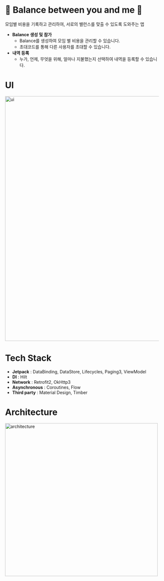 # 💜 Balance between you and me 💛

모임별 비용을 기록하고 관리하여, 서로의 밸런스를 맞출 수 있도록 도와주는 앱

- **Balance 생성 및 참가**
    - Balance를 생성하여 모임 별 비용을 관리할 수 있습니다.
    - 초대코드를 통해 다른 사용자를 초대할 수 있습니다.
- **내역 등록**
    - 누가, 언제, 무엇을 위해, 얼마나 지불했는지 선택하여 내역을 등록할 수 있습니다.
    
# UI
<img width="800" alt="ui" src="https://user-images.githubusercontent.com/78132126/213683768-3952667a-971b-4923-aeba-c79538c6a808.png" />

# Tech Stack
- **Jetpack** : DataBinding, DataStore, Lifecycles, Paging3, ViewModel
- **DI** : Hilt
- **Network** : Retrofit2, OkHttp3
- **Asynchronous** : Coroutines, Flow
- **Third party** : Material Design, Timber

# Architecture
<img width="500" alt="architecture" src="https://user-images.githubusercontent.com/78132126/196632618-3eae83bd-f1cd-4850-9bb6-bd21c97a21c8.png" />
